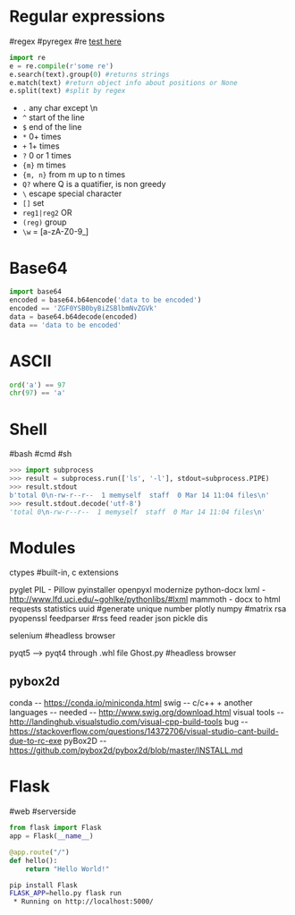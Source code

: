 # Regular expressions
 #regex #pyregex #re
[test here](https://regex101.com/)
```python
import re
e = re.compile(r'some re')
e.search(text).group(0) #returns strings
e.match(text) #return object info about positions or None
e.split(text) #split by regex
```
- `.` any char except \n
- `^` start of the line
- `$` end of the line
- `*` 0+ times
- `+` 1+ times
- `?` 0 or 1 times
- `{m}` m times
- `{m, n}` from m up to n times
- `Q?` where Q is a quatifier, is non greedy
- `\` escape special character
- `[]` set
- `reg1|reg2` OR
- `(reg)` group
- `\w` = [a-zA-Z0-9_]

# Base64
```python
import base64
encoded = base64.b64encode('data to be encoded')
encoded == 'ZGF0YSB0byBiZSBlbmNvZGVk'
data = base64.b64decode(encoded)
data == 'data to be encoded'
```

# ASCII
```python
ord('a') == 97
chr(97) == 'a'
```

# Shell
 #bash #cmd #sh
```python
>>> import subprocess
>>> result = subprocess.run(['ls', '-l'], stdout=subprocess.PIPE)
>>> result.stdout
b'total 0\n-rw-r--r--  1 memyself  staff  0 Mar 14 11:04 files\n'
>>> result.stdout.decode('utf-8')
'total 0\n-rw-r--r--  1 memyself  staff  0 Mar 14 11:04 files\n'
```

# Modules
ctypes #built-in, c extensions

pyglet
PIL - Pillow
pyinstaller
openpyxl
modernize
python-docx
lxml - http://www.lfd.uci.edu/~gohlke/pythonlibs/#lxml
mammoth - docx to html
requests
statistics
uuid #generate unique number
plotly
numpy #matrix
rsa
pyopenssl
feedparser #rss feed reader
json
pickle
dis

selenium #headless browser

pyqt5 --> pyqt4 through .whl file
Ghost.py #headless browser

pybox2d
-------
conda -- https://conda.io/miniconda.html
swig -- c/c++ + another languages -- needed -- http://www.swig.org/download.html
visual tools -- http://landinghub.visualstudio.com/visual-cpp-build-tools
bug -- https://stackoverflow.com/questions/14372706/visual-studio-cant-build-due-to-rc-exe
pyBox2D -- https://github.com/pybox2d/pybox2d/blob/master/INSTALL.md

# Flask
 #web #serverside
```python
from flask import Flask
app = Flask(__name__)

@app.route("/")
def hello():
    return "Hello World!"
```
```sh
pip install Flask
FLASK_APP=hello.py flask run
 * Running on http://localhost:5000/
```
